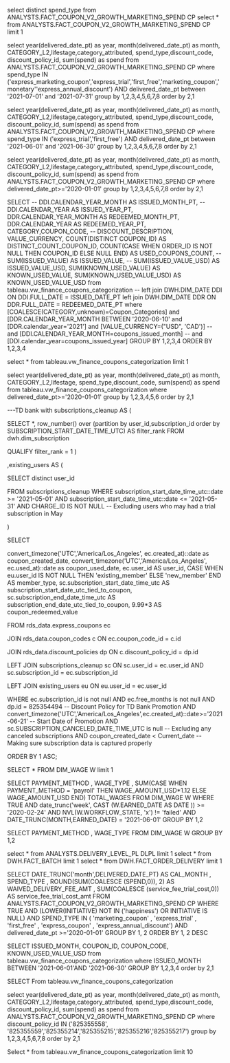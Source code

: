 select distinct spend_type from ANALYSTS.FACT_COUPON_V2_GROWTH_MARKETING_SPEND CP 
select * from  ANALYSTS.FACT_COUPON_V2_GROWTH_MARKETING_SPEND CP limit 1

select year(delivered_date_pt) as year,	month(delivered_date_pt) as month, CATEGORY_L2,lifestage,category_attributed,
spend_type,discount_code, discount_policy_id,
sum(spend) as spend 
from ANALYSTS.FACT_COUPON_V2_GROWTH_MARKETING_SPEND CP
where spend_type IN ('express_marketing_coupon','express_trial','first_free','marketing_coupon','monetary''express_annual_discount')
AND delivered_date_pt between '2021-07-01' and '2021-07-31'
group 	by 1,2,3,4,5,6,7,8
order 		by 2,1

select year(delivered_date_pt) as year,	month(delivered_date_pt) as month, CATEGORY_L2,lifestage,category_attributed,
spend_type,discount_code, discount_policy_id,
sum(spend) as spend 
from ANALYSTS.FACT_COUPON_V2_GROWTH_MARKETING_SPEND CP
where spend_type IN ('express_trial','first_free')
AND delivered_date_pt between '2021-06-01' and '2021-06-30'
group 	by 1,2,3,4,5,6,7,8
order 		by 2,1

select year(delivered_date_pt) as year,	month(delivered_date_pt) as month, CATEGORY_L2,lifestage,category_attributed,
spend_type,discount_code, discount_policy_id,
sum(spend) as spend
from ANALYSTS.FACT_COUPON_V2_GROWTH_MARKETING_SPEND CP
where 	delivered_date_pt>='2020-01-01'
group 	by 1,2,3,4,5,6,7,8
order 		by 2,1

SELECT
--       DDI.CALENDAR_YEAR_MONTH AS ISSUED_MONTH_PT,
--       DDI.CALENDAR_YEAR AS ISSUED_YEAR_PT,
      DDR.CALENDAR_YEAR_MONTH AS REDEEMED_MONTH_PT,
      DDR.CALENDAR_YEAR AS REDEEMED_YEAR_PT,
    CATEGORY,COUPON_CODE,
--     DISCOUNT_DESCRIPTION,
    VALUE_CURRENCY,
    COUNT(DISTINCT COUPON_ID) AS DISTINCT_COUNT_COUPON_ID,
    COUNT(CASE WHEN ORDER_ID IS NOT NULL THEN COUPON_ID ELSE NULL END) AS USED_COUPONS_COUNT,
--     SUM(ISSUED_VALUE) AS ISSUED_VALUE,
--     SUM(ISSUED_VALUE_USD) AS ISSUED_VALUE_USD,
    SUM(KNOWN_USED_VALUE) AS KNOWN_USED_VALUE,
    SUM(KNOWN_USED_VALUE_USD) AS KNOWN_USED_VALUE_USD
from tableau.vw_finance_coupons_categorization
-- left join DWH.DIM_DATE DDI ON DDI.FULL_DATE = ISSUED_DATE_PT
left join DWH.DIM_DATE DDR ON DDR.FULL_DATE = REDEEMED_DATE_PT
where 
[COALESCE(CATEGORY,unknown)=Coupon_Categories]
  and [DDR.CALENDAR_YEAR_MONTH BETWEEN '2020-06-10'
  and [DDR.calendar_year='2021']
  and [VALUE_CURRENCY=("USD", 'CAD')]
--   and [DDI.CALENDAR_YEAR_MONTH=coupons_issued_month]
--   and [DDI.calendar_year=coupons_issued_year]
GROUP BY 1,2,3,4
ORDER BY 1,2,3,4

select * from tableau.vw_finance_coupons_categorization limit 1

select year(delivered_date_pt) as year,	month(delivered_date_pt) as month, CATEGORY_L2,lifestage,
spend_type,discount_code, 
sum(spend) as spend
from 		tableau.vw_finance_coupons_categorization
where 	delivered_date_pt>='2020-01-01'
group 	by 1,2,3,4,5,6
order 		by 2,1


---TD bank
with subscriptions_cleanup AS (
  
SELECT *, row_number() over (partition by user_id,subscription_id order by SUBSCRIPTION_START_DATE_TIME_UTC) AS filter_rank
FROM dwh.dim_subscription 

QUALIFY filter_rank = 1
)

,existing_users AS (
  
SELECT 
distinct user_id
  
FROM subscriptions_cleanup
WHERE subscription_start_date_time_utc::date >= '2021-05-01'
AND subscription_start_date_time_utc::date <= '2021-05-31'
AND CHARGE_ID IS NOT NULL -- Excluding users who may had a trial subscription in May

)


SELECT

convert_timezone('UTC','America/Los_Angeles', ec.created_at)::date as coupon_created_date,
convert_timezone('UTC','America/Los_Angeles', ec.used_at)::date as coupon_used_date,
ec.user_id AS user_id,
CASE WHEN eu.user_id IS NOT NULL
     THEN 'existing_member'
     ELSE 'new_member'
     END AS member_type,
sc.subscription_start_date_time_utc AS subscription_start_date_utc_tied_to_coupon,
sc.subscription_end_date_time_utc AS subscription_end_date_utc_tied_to_coupon,
9.99*3 AS coupon_redeemed_value

FROM rds_data.express_coupons ec

JOIN rds_data.coupon_codes c
ON ec.coupon_code_id = c.id

JOIN rds_data.discount_policies dp
ON c.discount_policy_id = dp.id

LEFT JOIN subscriptions_cleanup sc 
ON sc.user_id = ec.user_id
AND sc.subscription_id = ec.subscription_id

LEFT JOIN existing_users eu 
ON eu.user_id = ec.user_id


WHERE ec.subscription_id is not null
AND ec.free_months is not null
AND dp.id = 825354494 -- Discount Policy for TD Bank Promotion
AND convert_timezone('UTC','America/Los_Angeles',ec.created_at)::date>='2021-06-21' -- Start Date of Promotion
AND sc.SUBSCRIPTION_CANCELED_DATE_TIME_UTC is null -- Excluding any canceled subscriptions
AND coupon_created_date < Current_date -- Making sure subscription data is captured properly
  
ORDER BY 1 ASC;


SELECT * FROM DIM_WAGE W limit 1



SELECT
    PAYMENT_METHOD
  , WAGE_TYPE
  , SUM(CASE WHEN PAYMENT_METHOD = 'payroll' THEN WAGE_AMOUNT_USD*1.12 ELSE WAGE_AMOUNT_USD END)   TOTAL_WAGES
FROM DIM_WAGE W
WHERE TRUE
AND date_trunc('week', CAST (W.EARNED_DATE AS DATE )) >= '2020-02-24'
AND NVL(W.WORKFLOW_STATE, 'x') != 'failed'
AND DATE_TRUNC(MONTH,EARNED_DATE) = '2021-06-01'
GROUP BY 1,2



SELECT
    PAYMENT_METHOD
  , WAGE_TYPE
FROM DIM_WAGE W
GROUP BY 1,2

select * from  ANALYSTS.DELIVERY_LEVEL_PL DLPL limit 1
select * from DWH.FACT_BATCH limit 1
select * from DWH.FACT_ORDER_DELIVERY limit 1

SELECT
DATE_TRUNC('month',DELIVERED_DATE_PT) AS CAL_MONTH
, SPEND_TYPE
, ROUND(SUM(COALESCE (SPEND,0)), 2) AS WAIVED_DELIVERY_FEE_AMT
, SUM(COALESCE (service_fee_trial_cost,0)) AS service_fee_trial_cost_amt
FROM ANALYSTS.FACT_COUPON_V2_GROWTH_MARKETING_SPEND CP
WHERE TRUE
AND (LOWER(INITIATIVE) NOT IN ('happiness') OR INITIATIVE IS NULL)
AND SPEND_TYPE IN ( 'marketing_coupon'
                   , 'express_trial'
                   , 'first_free'
                   , 'express_coupon'
                   , 'express_annual_discount')
AND delivered_date_pt >='2020-01-01'
GROUP BY 1, 2
ORDER BY 1, 2 DESC
       
SELECT ISSUED_MONTH,
       COUPON_ID, COUPON_CODE, KNOWN_USED_VALUE_USD
from tableau.vw_finance_coupons_categorization
where  ISSUED_MONTH BETWEEN '2021-06-01'AND '2021-06-30'
GROUP BY 1,2,3,4
order 		by 2,1
   
SELECT
       From tableau.vw_finance_coupons_categorization
       
       
select year(delivered_date_pt) as year,	month(delivered_date_pt) as month, CATEGORY_L2,lifestage,category_attributed,
spend_type,discount_code, discount_policy_id,
sum(spend) as spend 
from ANALYSTS.FACT_COUPON_V2_GROWTH_MARKETING_SPEND CP
where discount_policy_id IN ('825355558', '825355559','825355214','825355215','825355216','825355217')
group 	by 1,2,3,4,5,6,7,8
order 		by 2,1
       
Select * from tableau.vw_finance_coupons_categorization limit 10
